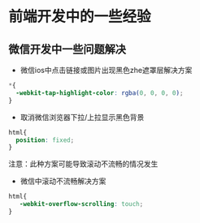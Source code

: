 # 前端开发中的一些经验
## 微信开发中一些问题解决

* 微信ios中点击链接或图片出现黑色zhe遮罩层解决方案
```css
*{
  -webkit-tap-highlight-color: rgba(0, 0, 0, 0);
}
```

* 取消微信浏览器下拉/上拉显示黑色背景
```css
html{
  position: fixed;
}
```
注意：此种方案可能导致滚动不流畅的情况发生

* 微信中滚动不流畅解决方案
```css
html{
   -webkit-overflow-scrolling: touch;
}
```
